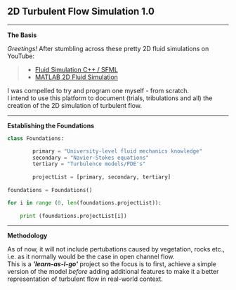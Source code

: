 
## 2D Turbulent Flow Simulation 1.0

---

**The Basis** 

*Greetings!*
After stumbling across these pretty 2D fluid simulations on YouTube:

> * [Fluid Simulation C++ / SFML](https://www.youtube.com/watch?v=XIvO_tzBIMw)
> * [MATLAB 2D Fluid Simulation](https://www.youtube.com/watch?v=cM47L5RddsM)  

I was compelled to try and program one myself - from scratch.  
I intend to use this platform to document (trials, tribulations and all) the creation of the 2D simulation of turbulent flow. 

---

**Establishing the Foundations** 
```python
class Foundations: 

        primary = "University-level fluid mechanics knowledge"
        secondary = "Navier-Stokes equations" 
        tertiary = "Turbulence models/PDE's"
        
        projectList = [primary, secondary, tertiary]
            
foundations = Foundations()

for i in range (0, len(foundations.projectList)):
    
    print (foundations.projectList[i])
```

---

**Methodology**

As of now, it will not include pertubations caused by vegetation, rocks etc., i.e. as it normally would be the case in open channel flow.  
This is a ***'learn-as-I-go'*** project so the focus is to first, achieve a simple version of the model *before* adding additional features to make it a better representation of turbulent flow in real-world context. 

